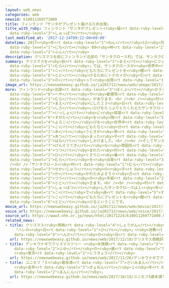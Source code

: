 ```yaml
---
layout: web_news
categories: web
newsid: k10011269771000
title: フィンランド「サンタがプレゼント届けるため出発」
title_with_ruby: フィンランド「サンタがプレゼント<ruby>届<rt data-ruby-level="6">とど</rt></ruby>けるため<ruby>出発<rt
  data-ruby-level="3">しゅっぱつ</rt></ruby>」
last_modified_at: '2017-12-24T09:22:00+09:00'
datetime: 2017<ruby>年<rt data-ruby-level="1">ねん</rt></ruby>12<ruby>月<rt data-ruby-level="1">がつ</rt></ruby>24<ruby>日<rt
  data-ruby-level="1">にち</rt></ruby> 09<ruby>時<rt data-ruby-level="2">じ</rt></ruby>22<ruby>分<rt
  data-ruby-level="2">ふん</rt></ruby>
description: クリスマスを前にフィンランド北部の「サンタクロース村」では、サンタクロースが世界中の子どもたちにプレゼントを贈り届けるためにトナカイが引くそりに乗って出発しました。
summary: クリスマスを<ruby>前<rt data-ruby-level="2">まえ</rt></ruby>にフィンランド<ruby>北部<rt data-ruby-level="3">ほくぶ</rt></ruby>の「サンタクロース<ruby>村<rt
  data-ruby-level="1">むら</rt></ruby>」では、サンタクロースが<ruby>世界中<rt data-ruby-level="3">せかいじゅう</rt></ruby>の<ruby>子<rt
  data-ruby-level="1">こ</rt></ruby>どもたちにプレゼントを<ruby>贈<rt data-ruby-level="7">おく</rt></ruby>り<ruby>届<rt
  data-ruby-level="6">とど</rt></ruby>けるためにトナカイが<ruby>引<rt data-ruby-level="2">ひ</rt></ruby>くそりに<ruby>乗<rt
  data-ruby-level="3">の</rt></ruby>って<ruby>出発<rt data-ruby-level="3">しゅっぱつ</rt></ruby>しました。
image_url: https://newswebeasy.github.io/ja201712/news/web/image/2017/12/24/K10011269771_1712240948_1712240953_01_02.jpg
more: フィンランド<ruby>北部<rt data-ruby-level="3">ほくぶ</rt></ruby>のラップランド<ruby>地方<rt data-ruby-level="2">ちほう</rt></ruby>にあるロバニエミには、サンタクロースの<ruby>部屋<rt
  data-ruby-level="8">へや</rt></ruby>や<ruby>郵便局<rt data-ruby-level="6">ゆうびんきょく</rt></ruby>などからなる「サンタクロース<ruby>村<rt
  data-ruby-level="1">むら</rt></ruby>」があります。<br /><br /><ruby>村<rt data-ruby-level="1">むら</rt></ruby>ではクリスマスを<ruby>前<rt
  data-ruby-level="2">まえ</rt></ruby>にした２３<ruby>日<rt data-ruby-level="1">にち</rt></ruby>、<ruby>白<rt
  data-ruby-level="1">しろ</rt></ruby>いひげをたっぷりとたくわえたサンタクロースが<ruby>妖精<rt data-ruby-level="7">ようせい</rt></ruby>と<ruby>一緒<rt
  data-ruby-level="7">いっしょ</rt></ruby>に<ruby>部屋<rt data-ruby-level="8">へや</rt></ruby>から<ruby>姿<rt
  data-ruby-level="6">すがた</rt></ruby>を<ruby>現<rt data-ruby-level="5">あらわ</rt></ruby>し、「クリスマスの<ruby>喜<rt
  data-ruby-level="4">よろこ</rt></ruby>びを<ruby>世界中<rt data-ruby-level="3">せかいじゅう</rt></ruby>の<ruby>子<rt
  data-ruby-level="1">こ</rt></ruby>どもたちと<ruby>分<rt data-ruby-level="2">わ</rt></ruby>かち<ruby>合<rt
  data-ruby-level="2">あ</rt></ruby>うときが<ruby>来<rt data-ruby-level="2">き</rt></ruby>ました。メリークリスマス」と、<ruby>集<rt
  data-ruby-level="3">あつ</rt></ruby>まった<ruby>子<rt data-ruby-level="1">こ</rt></ruby>どもたちに<ruby>話<rt
  data-ruby-level="2">はな</rt></ruby>しかけました。<br /><br />そしてサンタクロースはライトアップされて<ruby>幻想的<rt
  data-ruby-level="7">げんそうてき</rt></ruby>な<ruby>雰囲気<rt data-ruby-level="7">ふんいき</rt></ruby>に<ruby>包<rt
  data-ruby-level="4">つつ</rt></ruby>まれた<ruby>村<rt data-ruby-level="1">むら</rt></ruby>からトナカイが<ruby>引<rt
  data-ruby-level="2">ひ</rt></ruby>くそりに<ruby>乗<rt data-ruby-level="3">の</rt></ruby>って<ruby>村<rt
  data-ruby-level="1">むら</rt></ruby>を<ruby>出発<rt data-ruby-level="3">しゅっぱつ</rt></ruby>しました。<br
  /><br />「サンタクロース<ruby>村<rt data-ruby-level="1">むら</rt></ruby>」には<ruby>毎年<rt data-ruby-level="2">まいとし</rt></ruby>、<ruby>世界中<rt
  data-ruby-level="3">せかいじゅう</rt></ruby>の<ruby>子<rt data-ruby-level="1">こ</rt></ruby>どもたちからクリスマスにほしいプレゼントなどが<ruby>書<rt
  data-ruby-level="2">か</rt></ruby>かれたおよそ５０<ruby>万<rt data-ruby-level="2">まん</rt></ruby><ruby>通<rt
  data-ruby-level="2">つう</rt></ruby>の<ruby>手紙<rt data-ruby-level="2">てがみ</rt></ruby>が<ruby>届<rt
  data-ruby-level="6">とど</rt></ruby>きます。<br /><br /><ruby>村<rt data-ruby-level="1">むら</rt></ruby>を<ruby>出発<rt
  data-ruby-level="3">しゅっぱつ</rt></ruby>したサンタクロースは１<ruby>年<rt data-ruby-level="1">ねん</rt></ruby>をよい<ruby>子<rt
  data-ruby-level="1">こ</rt></ruby>で<ruby>過<rt data-ruby-level="5">す</rt></ruby>ごした<ruby>子<rt
  data-ruby-level="1">こ</rt></ruby>どもたちにプレゼントを<ruby>贈<rt data-ruby-level="7">おく</rt></ruby>り<ruby>届<rt
  data-ruby-level="6">とど</rt></ruby>けるということです。
movie_url: https://newswebeasy.github.io/ja201712/news/web/movie/2017/12/24/k10011269771_201712241213_201712241236.mp4
voice_url: https://newswebeasy.github.io/ja201712/news/web/voice/2017/12/24/k10011269771_201712241213_201712241236.mp3
source_url: https://www3.nhk.or.jp/news/html/20171224/k10011269771000.html
related_news:
- title: クリスマス<ruby>商戦<rt data-ruby-level="4">しょうせん</rt></ruby><ruby>好調<rt data-ruby-level="4">こうちょう</rt></ruby>
    「ハレの<ruby>日<rt data-ruby-level="1">ひ</rt></ruby>」<ruby>消費<rt data-ruby-level="4">しょうひ</rt></ruby>に<ruby>変化<rt
    data-ruby-level="4">へんか</rt></ruby>の<ruby>兆<rt data-ruby-level="7">きざ</rt></ruby>し？
  url: https://newswebeasy.github.io/news/web/2017/12/10/クリスマス商戦好調-ハレの日消費に変化の兆し
- title: デンキウナギでクリスマスツリー <ruby>水族館<rt data-ruby-level="3">すいぞくかん</rt></ruby>で<ruby>冬<rt
    data-ruby-level="2">ふゆ</rt></ruby>の<ruby>催<rt data-ruby-level="7">もよお</rt></ruby>し
    <ruby>東京<rt data-ruby-level="2">とうきょう</rt></ruby>
  url: https://newswebeasy.github.io/news/web/2017/11/26/デンキウナギでクリスマスツリー-水族館で冬の催し-東京
- title: ユニセフ「５<ruby>歳未満<rt data-ruby-level="7">さいみまん</rt></ruby>で<ruby>死亡<rt data-ruby-level="6">しぼう</rt></ruby>
    <ruby>去年<rt data-ruby-level="3">きょねん</rt></ruby>１<ruby>年<rt data-ruby-level="1">ねん</rt></ruby>で560<ruby>万人<rt
    data-ruby-level="2">まんにん</rt></ruby>」
  url: https://newswebeasy.github.io/news/web/2017/10/19/ユニセフ5歳未満で死亡-去年1年で560万人
...
```


